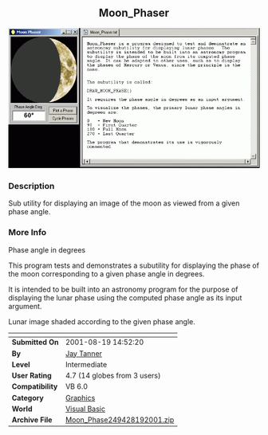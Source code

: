 ﻿<div align="center">

## Moon\_Phaser

<img src="PIC2001819153177771.gif">
</div>

### Description

Sub utility for displaying an image of the moon as viewed from a given phase angle.
 
### More Info
 
Phase angle in degrees

This program tests and demonstrates a subutility for displaying the phase of the moon corresponding to a given phase angle in degrees.

It is intended to be built into an astronomy program for the purpose of displaying the lunar phase using the computed phase angle as its input argument.

Lunar image shaded according to the given phase angle.


<span>             |<span>
---                |---
**Submitted On**   |2001-08-19 14:52:20
**By**             |[Jay Tanner](https://github.com/Planet-Source-Code/PSCIndex/blob/master/ByAuthor/jay-tanner.md)
**Level**          |Intermediate
**User Rating**    |4.7 (14 globes from 3 users)
**Compatibility**  |VB 6\.0
**Category**       |[Graphics](https://github.com/Planet-Source-Code/PSCIndex/blob/master/ByCategory/graphics__1-46.md)
**World**          |[Visual Basic](https://github.com/Planet-Source-Code/PSCIndex/blob/master/ByWorld/visual-basic.md)
**Archive File**   |[Moon\_Phase249428192001\.zip](https://github.com/Planet-Source-Code/jay-tanner-moon-phaser__1-26380/archive/master.zip)








